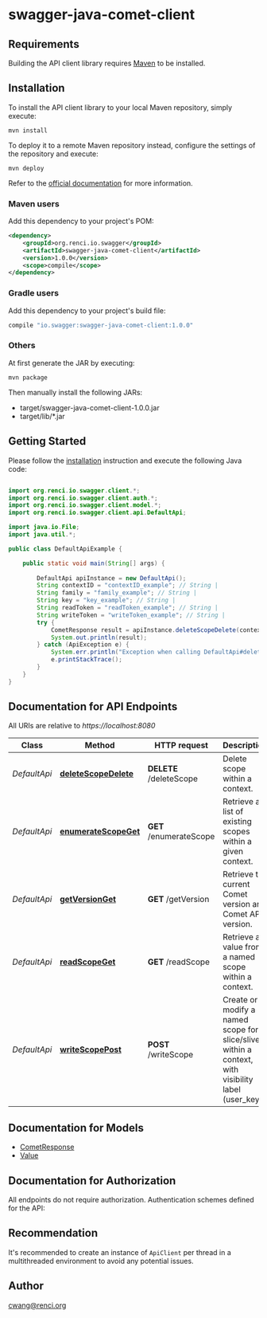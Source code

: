# swagger-java-comet-client

## Requirements

Building the API client library requires [Maven](https://maven.apache.org/) to be installed.

## Installation

To install the API client library to your local Maven repository, simply execute:

```shell
mvn install
```

To deploy it to a remote Maven repository instead, configure the settings of the repository and execute:

```shell
mvn deploy
```

Refer to the [official documentation](https://maven.apache.org/plugins/maven-deploy-plugin/usage.html) for more information.

### Maven users

Add this dependency to your project's POM:

```xml
<dependency>
    <groupId>org.renci.io.swagger</groupId>
    <artifactId>swagger-java-comet-client</artifactId>
    <version>1.0.0</version>
    <scope>compile</scope>
</dependency>
```

### Gradle users

Add this dependency to your project's build file:

```groovy
compile "io.swagger:swagger-java-comet-client:1.0.0"
```

### Others

At first generate the JAR by executing:

    mvn package

Then manually install the following JARs:

* target/swagger-java-comet-client-1.0.0.jar
* target/lib/*.jar

## Getting Started

Please follow the [installation](#installation) instruction and execute the following Java code:

```java

import org.renci.io.swagger.client.*;
import org.renci.io.swagger.client.auth.*;
import org.renci.io.swagger.client.model.*;
import org.renci.io.swagger.client.api.DefaultApi;

import java.io.File;
import java.util.*;

public class DefaultApiExample {

    public static void main(String[] args) {
        
        DefaultApi apiInstance = new DefaultApi();
        String contextID = "contextID_example"; // String | 
        String family = "family_example"; // String | 
        String key = "key_example"; // String | 
        String readToken = "readToken_example"; // String | 
        String writeToken = "writeToken_example"; // String | 
        try {
            CometResponse result = apiInstance.deleteScopeDelete(contextID, family, key, readToken, writeToken);
            System.out.println(result);
        } catch (ApiException e) {
            System.err.println("Exception when calling DefaultApi#deleteScopeDelete");
            e.printStackTrace();
        }
    }
}

```

## Documentation for API Endpoints

All URIs are relative to *https://localhost:8080*

Class | Method | HTTP request | Description
------------ | ------------- | ------------- | -------------
*DefaultApi* | [**deleteScopeDelete**](docs/DefaultApi.md#deleteScopeDelete) | **DELETE** /deleteScope | Delete scope within a context.  
*DefaultApi* | [**enumerateScopeGet**](docs/DefaultApi.md#enumerateScopeGet) | **GET** /enumerateScope | Retrieve a list of existing scopes within a given context.   
*DefaultApi* | [**getVersionGet**](docs/DefaultApi.md#getVersionGet) | **GET** /getVersion | Retrieve the current Comet version and Comet API version. 
*DefaultApi* | [**readScopeGet**](docs/DefaultApi.md#readScopeGet) | **GET** /readScope | Retrieve a value from a named scope within a context.  
*DefaultApi* | [**writeScopePost**](docs/DefaultApi.md#writeScopePost) | **POST** /writeScope | Create or modify a named scope for slice/sliver within a context, with visibility label (user_key | comet_admin): 


## Documentation for Models

 - [CometResponse](docs/CometResponse.md)
 - [Value](docs/Value.md)


## Documentation for Authorization

All endpoints do not require authorization.
Authentication schemes defined for the API:

## Recommendation

It's recommended to create an instance of `ApiClient` per thread in a multithreaded environment to avoid any potential issues.

## Author

cwang@renci.org

